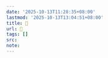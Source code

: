 ```yaml
---
date: '2025-10-13T11:28:35+08:00'
lastmod: '2025-10-13T13:04:51+08:00'
title: 󰝰
url: 󰝰
tags: []
src:
note:
---
```

